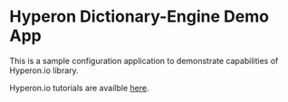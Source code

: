 # Hyperon Dictionary-Engine Demo App

This is a sample configuration application to demonstrate capabilities of Hyperon.io library. 

Hyperon.io tutorials are availble [here](https://hyperon.io/tutorials/getting-started).